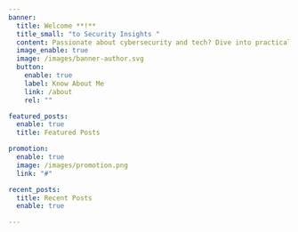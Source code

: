 ```yaml
---
banner:
  title: Welcome **!**
  title_small: "to Security Insights "
  content: Passionate about cybersecurity and tech? Dive into practical insights, analysis, and the latest trends. <br> <br> <Code language="javascript"> **Security Insights~$** Explore, Analyze, and Evolve </Code>
  image_enable: true
  image: /images/banner-author.svg
  button:
    enable: true
    label: Know About Me
    link: /about
    rel: ""

featured_posts:
  enable: true
  title: Featured Posts

promotion:
  enable: true
  image: /images/promotion.png
  link: "#"

recent_posts:
  title: Recent Posts
  enable: true

---
```

